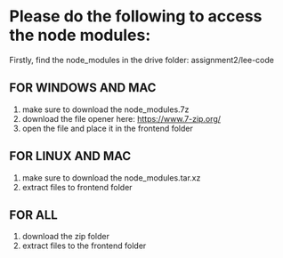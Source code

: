 # Please do the following to access the node modules:
Firstly, find the node_modules in the drive folder: assignment2/lee-code
## FOR WINDOWS AND MAC
1. make sure to download the node_modules.7z
2. download the file opener here: https://www.7-zip.org/
3. open the file and place it in the frontend folder

## FOR LINUX AND MAC
1. make sure to download the node_modules.tar.xz
2. extract files to frontend folder
## FOR ALL
1. download the zip folder
2. extract files to the frontend folder
